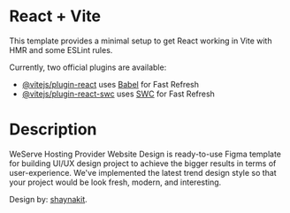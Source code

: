 # React + Vite

This template provides a minimal setup to get React working in Vite with HMR and some ESLint rules.

Currently, two official plugins are available:

- [@vitejs/plugin-react](https://github.com/vitejs/vite-plugin-react/blob/main/packages/plugin-react/README.md) uses [Babel](https://babeljs.io/) for Fast Refresh
- [@vitejs/plugin-react-swc](https://github.com/vitejs/vite-plugin-react-swc) uses [SWC](https://swc.rs/) for Fast Refresh

# Description

WeServe Hosting Provider Website Design is ready-to-use Figma template for building UI/UX design project to achieve the bigger results in terms of user-experience. We've implemented the latest trend design style so that your project would be look fresh, modern, and interesting.

Design by: [shaynakit](https://shaynakit.com/details/weserve-hosting-provider-website-design).
